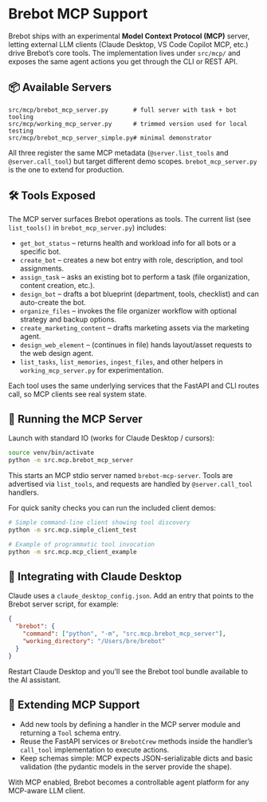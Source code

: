 # Brebot MCP Support

Brebot ships with an experimental **Model Context Protocol (MCP)** server, letting external LLM clients (Claude Desktop, VS Code Copilot MCP, etc.) drive Brebot’s core tools. The implementation lives under `src/mcp/` and exposes the same agent actions you get through the CLI or REST API.

## 📦 Available Servers

```
src/mcp/brebot_mcp_server.py       # full server with task + bot tooling
src/mcp/working_mcp_server.py      # trimmed version used for local testing
src/mcp/brebot_mcp_server_simple.py# minimal demonstrator
```

All three register the same MCP metadata (`@server.list_tools` and `@server.call_tool`) but target different demo scopes. `brebot_mcp_server.py` is the one to extend for production.

## 🛠️ Tools Exposed

The MCP server surfaces Brebot operations as tools. The current list (see `list_tools()` in `brebot_mcp_server.py`) includes:

- `get_bot_status` – returns health and workload info for all bots or a specific bot.
- `create_bot` – creates a new bot entry with role, description, and tool assignments.
- `assign_task` – asks an existing bot to perform a task (file organization, content creation, etc.).
- `design_bot` – drafts a bot blueprint (department, tools, checklist) and can auto-create the bot.
- `organize_files` – invokes the file organizer workflow with optional strategy and backup options.
- `create_marketing_content` – drafts marketing assets via the marketing agent.
- `design_web_element` – (continues in file) hands layout/asset requests to the web design agent.
- `list_tasks`, `list_memories`, `ingest_files`, and other helpers in `working_mcp_server.py` for experimentation.

Each tool uses the same underlying services that the FastAPI and CLI routes call, so MCP clients see real system state.

## 🚀 Running the MCP Server

Launch with standard IO (works for Claude Desktop / cursors):

```bash
source venv/bin/activate
python -m src.mcp.brebot_mcp_server
```

This starts an MCP stdio server named `brebot-mcp-server`. Tools are advertised via `list_tools`, and requests are handled by `@server.call_tool` handlers.

For quick sanity checks you can run the included client demos:

```bash
# Simple command-line client showing tool discovery
python -m src.mcp.simple_client_test

# Example of programmatic tool invocation
python -m src.mcp.mcp_client_example
```

## 🔌 Integrating with Claude Desktop

Claude uses a `claude_desktop_config.json`. Add an entry that points to the Brebot server script, for example:

```json
{
  "brebot": {
    "command": ["python", "-m", "src.mcp.brebot_mcp_server"],
    "working_directory": "/Users/bre/brebot"
  }
}
```

Restart Claude Desktop and you’ll see the Brebot tool bundle available to the AI assistant.

## 🧩 Extending MCP Support

- Add new tools by defining a handler in the MCP server module and returning a `Tool` schema entry.
- Reuse the FastAPI services or `BrebotCrew` methods inside the handler’s `call_tool` implementation to execute actions.
- Keep schemas simple: MCP expects JSON-serializable dicts and basic validation (the pydantic models in the server provide the shape).

With MCP enabled, Brebot becomes a controllable agent platform for any MCP-aware LLM client.
